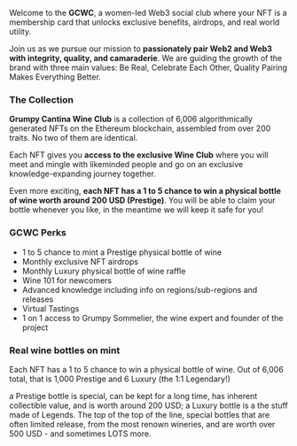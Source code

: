 Welcome to the **GCWC**, a women-led Web3 social club where your NFT is a membership card that unlocks exclusive benefits, airdrops, and real world utility.

Join us as we pursue our mission to **passionately pair Web2 and Web3 with integrity, quality, and camaraderie**. We are guiding the growth of the brand with three main values: Be Real, Celebrate Each Other, Quality Pairing Makes Everything Better.


### The Collection

**Grumpy Cantina Wine Club** is a collection of 6,006 algorithmically generated NFTs on the Ethereum blockchain, assembled from over 200 traits. No two of them are identical.

Each NFT gives you **access to the exclusive Wine Club** where you will meet and mingle with likeminded people and go on an exclusive knowledge-expanding journey together.

Even more exciting, **each NFT has a 1 to 5 chance to win a physical bottle of wine worth around 200 USD (Prestige)**. You will be able to claim your bottle whenever you like, in the meantime we will keep it safe for you!


### GCWC Perks
* 1 to 5 chance to mint a Prestige physical bottle of wine
* Monthly exclusive NFT airdrops
* Monthly Luxury physical bottle of wine raffle
* Wine 101 for newcomers
* Advanced knowledge including info on regions/sub-regions and releases
* Virtual Tastings
* 1 on 1 access to Grumpy Sommelier, the wine expert and founder of the project


### Real wine bottles on mint

Each NFT has a 1 to 5 chance to win a physical bottle of wine.
Out of 6,006 total, that is 1,000 Prestige and 6 Luxury (the 1:1 Legendary!)

a Prestige bottle is special, can be kept for a long time, has inherent collectible value, and is worth around 200 USD;
a Luxury bottle is a the stuff made of Legends. The top of the top of the line, special bottles that are often limited release, from the most renown wineries, and are worth over 500 USD - and sometimes LOTS more.
